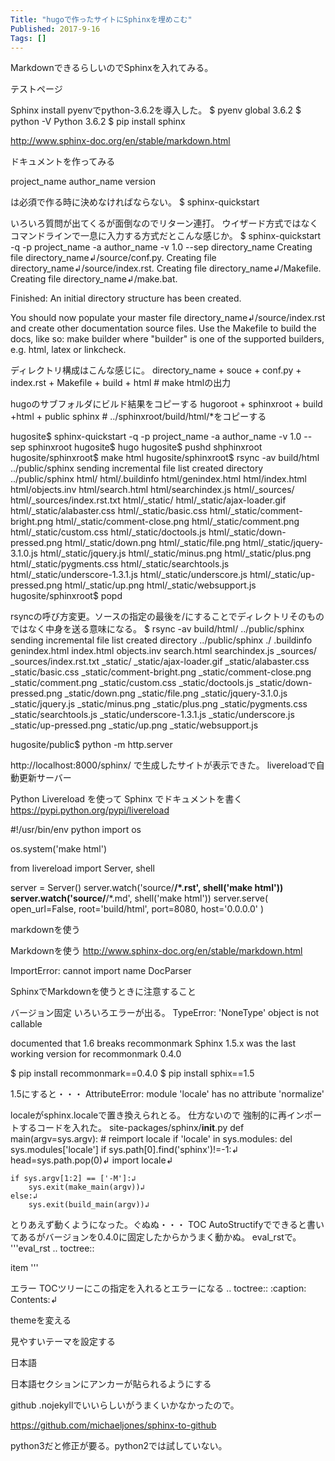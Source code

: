 ```yaml
---
Title: "hugoで作ったサイトにSphinxを埋めこむ"
Published: 2017-9-16
Tags: []
---
```


MarkdownできるらしいのでSphinxを入れてみる。


テストページ

Sphinx install
pyenvでpython-3.6.2を導入した。
$ pyenv global 3.6.2
$ python -V
Python 3.6.2
$ pip install sphinx


http://www.sphinx-doc.org/en/stable/markdown.html

ドキュメントを作ってみる

project_name
author_name
version

は必須で作る時に決めなければならない。
$ sphinx-quickstart

いろいろ質問が出てくるが面倒なのでリターン連打。
ウイザード方式ではなくコマンドラインで一息に入力する方式だとこんな感じか。
$ sphinx-quickstart -q -p project_name -a author_name -v 1.0 --sep directory_name
Creating file directory_name↲/source/conf.py.
Creating file directory_name↲/source/index.rst.
Creating file directory_name↲/Makefile.
Creating file directory_name↲/make.bat.

Finished: An initial directory structure has been created.

You should now populate your master file directory_name↲/source/index.rst and create other documentation
source files. Use the Makefile to build the docs, like so:
   make builder
   where "builder" is one of the supported builders, e.g. html, latex or linkcheck.

ディレクトリ構成はこんな感じに。
directory_name
    + souce
        + conf.py
        + index.rst
    + Makefile
    + build
        + html # make htmlの出力

hugoのサブフォルダにビルド結果をコピーする
hugoroot
    + sphinxroot
        + build
            +html
    + public
        sphinx # ../sphinxroot/build/html/*をコピーする

hugosite$ sphinx-quickstart -q -p project_name -a author_name -v 1.0 --sep sphinxroot
hugosite$ hugo
hugosite$ pushd shphinxroot
hugosite/sphinxroot$ make html
hugosite/sphinxroot$ rsync -av build/html ../public/sphinx
sending incremental file list
created directory ../public/sphinx
html/
html/.buildinfo
html/genindex.html
html/index.html
html/objects.inv
html/search.html
html/searchindex.js
html/_sources/
html/_sources/index.rst.txt
html/_static/
html/_static/ajax-loader.gif
html/_static/alabaster.css
html/_static/basic.css
html/_static/comment-bright.png
html/_static/comment-close.png
html/_static/comment.png
html/_static/custom.css
html/_static/doctools.js
html/_static/down-pressed.png
html/_static/down.png
html/_static/file.png
html/_static/jquery-3.1.0.js
html/_static/jquery.js
html/_static/minus.png
html/_static/plus.png
html/_static/pygments.css
html/_static/searchtools.js
html/_static/underscore-1.3.1.js
html/_static/underscore.js
html/_static/up-pressed.png
html/_static/up.png
html/_static/websupport.js
hugosite/sphinxroot$ popd

rsyncの呼び方変更。ソースの指定の最後を/にすることでディレクトリそのものではなく中身を送る意味になる。
$ rsync -av build/html/ ../public/sphinx
sending incremental file list
created directory ../public/sphinx
./
.buildinfo
genindex.html
index.html
objects.inv
search.html
searchindex.js
_sources/
_sources/index.rst.txt
_static/
_static/ajax-loader.gif
_static/alabaster.css
_static/basic.css
_static/comment-bright.png
_static/comment-close.png
_static/comment.png
_static/custom.css
_static/doctools.js
_static/down-pressed.png
_static/down.png
_static/file.png
_static/jquery-3.1.0.js
_static/jquery.js
_static/minus.png
_static/plus.png
_static/pygments.css
_static/searchtools.js
_static/underscore-1.3.1.js
_static/underscore.js
_static/up-pressed.png
_static/up.png
_static/websupport.js

hugosite/public$ python -m http.server

http://localhost:8000/sphinx/
で生成したサイトが表示できた。
livereloadで自動更新サーバー

Python Livereload を使って Sphinx でドキュメントを書く
https://pypi.python.org/pypi/livereload

#!/usr/bin/env python
import os

os.system('make html')

from livereload import Server, shell

server = Server()
server.watch('source/**/*.rst', shell('make html'))
server.watch('source/**/*.md', shell('make html'))
server.serve(
        open_url=False,
        root='build/html',
        port=8080,
        host='0.0.0.0'
        )

markdownを使う

Markdownを使う
http://www.sphinx-doc.org/en/stable/markdown.html

ImportError: cannot import name DocParser


SphinxでMarkdownを使うときに注意すること

バージョン固定
いろいろエラーが出る。
TypeError: 'NoneType' object is not callable


documented that 1.6 breaks recommonmark
Sphinx 1.5.x was the last working version for recommonmark 0.4.0

$ pip install recommonmark==0.4.0
$ pip install sphix==1.5

1.5にすると・・・
AttributeError: module 'locale' has no attribute 'normalize'

localeがsphinx.localeで置き換えられとる。
仕方ないので
強制的に再インポートするコードを入れた。
site-packages/sphinx/__init__.py
def main(argv=sys.argv):
    # reimport locale
    if 'locale' in sys.modules:
        del sys.modules['locale']
    if sys.path[0].find('sphinx')!=-1:↲
        head=sys.path.pop(0)↲
    import locale↲

    if sys.argv[1:2] == ['-M']:↲
        sys.exit(make_main(argv))↲
    else:↲
        sys.exit(build_main(argv))↲

とりあえず動くようになった。ぐぬぬ・・・
TOC
AutoStructifyでできると書いてあるがバージョンを0.4.0に固定したからかうまく動かぬ。
eval_rstで。
'''eval_rst
.. toctree::

   item
'''

エラー
TOCツリーにこの指定を入れるとエラーになる
.. toctree::
   :caption: Contents:↲

themeを変える

見やすいテーマを設定する

日本語

日本語セクションにアンカーが貼られるようにする

github
.nojekyllでいいらしいがうまくいかなかったので。

https://github.com/michaeljones/sphinx-to-github

python3だと修正が要る。python2では試していない。
